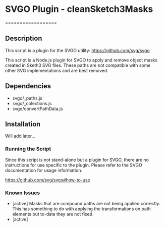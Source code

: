 # SVGO Plugin - cleanSketch3Masks
==================

## Description

This script is a plugin for the SVGO utility: https://github.com/svg/svgo

This script is a Node.js plugin for SVGO to apply and remove object masks created in Sketh3 SVG files. These paths are not compatible with some other SVG implementations and are best removed.

## Dependencies

- svgo/_paths.js
- svgo/_colections.js
- svgo/convertPathData.js

## Installation

Will add later...

### Running the Script

Since this script is not stand-alone but a plugin for SVGO, there are no instructions for use specific to the plugin. Please refer to the SVGO documentation for usage information.

https://github.com/svg/svgo#how-to-use

### Known Issues

- [active] Masks that are compound paths are not being applied correctly. This has something to do with applying the transformations on path elements but to-date they are not fixed.
- [active]
